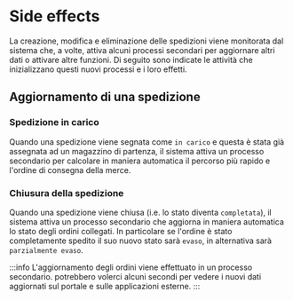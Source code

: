 # Side effects

La creazione, modifica e eliminazione delle spedizioni viene monitorata dal sistema che, a volte, attiva alcuni processi
secondari per aggiornare altri dati o attivare altre funzioni. Di seguito sono indicate le attività che inizializzano
questi nuovi processi e i loro effetti.

## Aggiornamento di una spedizione

### Spedizione in carico

Quando una spedizione viene segnata come `in carico` e questa è stata già assegnata ad un magazzino di partenza, il
sistema attiva un processo secondario per calcolare in maniera automatica il percorso più rapido e l'ordine di consegna
della merce.

### Chiusura della spedizione

Quando una spedizione viene chiusa (i.e. lo stato diventa `completata`), il sistema attiva un processo secondario che
aggiorna in maniera automatica lo stato degli ordini collegati.
In particolare se l'ordine è stato completamente spedito il suo nuovo stato sarà `evaso`, in alternativa
sarà `parzialmente evaso`.

:::info
L'aggiornamento degli ordini viene effettuato in un processo secondario. potrebbero volerci alcuni secondi per vedere i
nuovi dati aggiornati sul portale e sulle applicazioni esterne.
:::
